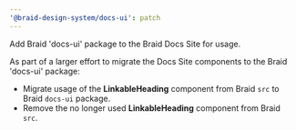 ```yaml
---
'@braid-design-system/docs-ui': patch
---
```


Add Braid 'docs-ui' package to the Braid Docs Site for usage.

As part of a larger effort to migrate the Docs Site components to the Braid 'docs-ui' package:
* Migrate usage of the **LinkableHeading** component from Braid `src` to Braid `docs-ui` package.
* Remove the no longer used **LinkableHeading** component from Braid `src`.
